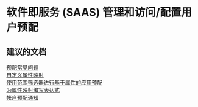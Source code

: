 <properties
    pageTitle="software as a service (saas) management and access/configuring user provisioning"
    description="软件即服务 (SAAS) 管理和访问/配置用户预配"
    service="microsoft.activedirectory"
    resource="activedirectory"
    authors="aashu"
    displayOrder=""
    selfHelpType="generic"
    supportTopicIds="32268138"
    resourceTags=""
    productPesIds="14785"
    cloudEnvironments="public"
/>


# 软件即服务 (SAAS) 管理和访问/配置用户预配


## **建议的文档**
[预配常见问题](https://azure.microsoft.com/documentation/articles/active-directory-saas-app-provisioning/#frequently-asked-questions)<br>
[自定义属性映射](https://azure.microsoft.com/documentation/articles/active-directory-saas-customizing-attribute-mappings/)<br>
[使用范围筛选器进行基于属性的应用预配](https://azure.microsoft.com/documentation/articles/active-directory-saas-scoping-filters/)<br>
[为属性映射编写表达式](https://azure.microsoft.com/documentation/articles/active-directory-saas-writing-expressions-for-attribute-mappings/)<br>
[帐户预配通知](https://azure.microsoft.com/documentation/articles/active-directory-saas-account-provisioning-notifications/)



<!--HONumber=Jul16_HO4-->


